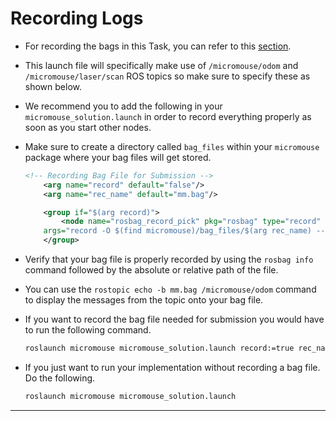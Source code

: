 # Recording Logs

- For recording the bags in this Task, you can refer to this [section](../task0/recording-logs.md).

- This launch file will specifically make use of `/micromouse/odom` and `/micromouse/laser/scan` ROS topics so make sure to specify these as shown below.

- We recommend you to add the following in your `micromouse_solution.launch` in order to record everything properly as soon as you start other nodes.

- Make sure to create a directory called `bag_files` within your `micromouse` package where your bag files will get stored.

    ```xml
    <!-- Recording Bag File for Submission -->
        <arg name="record" default="false"/>
        <arg name="rec_name" default="mm.bag"/>

        <group if="$(arg record)">
            <node name="rosbag_record_pick" pkg="rosbag" type="record"
        args="record -O $(find micromouse)/bag_files/$(arg rec_name) --chunksize=10 /micromouse/odom /micromouse/laser/scan" output="screen"/>
        </group>
    ```


- Verify that your bag file is properly recorded by using the `rosbag info` command followed by the absolute or relative path of the file.

- You can use the `rostopic echo -b mm.bag /micromouse/odom` command to display the messages from the topic onto your bag file.

- If you want to record the bag file needed for submission you would have to run the following command.

    ```bash
    roslaunch micromouse micromouse_solution.launch record:=true rec_name:=mm.bag
    ```

- If you just want to run your implementation without recording a bag file. Do the following.

    ```bash
    roslaunch micromouse micromouse_solution.launch
    ```

---

